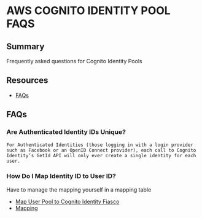 # AWS COGNITO IDENTITY POOL FAQS

## Summary

Frequently asked questions for Cognito Identity Pools

## Resources

- [FAQs](https://aws.amazon.com/cognito/faqs/)

## FAQs

### Are Authenticated Identity IDs Unique?

```
For Authenticated Identities (those logging in with a login provider such as Facebook or an OpenID Connect provider), each call to Cognito Identity’s GetId API will only ever create a single identity for each user.
```

### How Do I Map Identity ID to User ID?

Have to manage the mapping yourself in a mapping table

- [Map User Pool to Cognito Identity Fiasco](https://github.com/aws-amplify/amplify-js/issues/54)
- [Mapping](https://serverless-stack.com/chapters/mapping-cognito-identity-id-and-user-pool-id.html)
